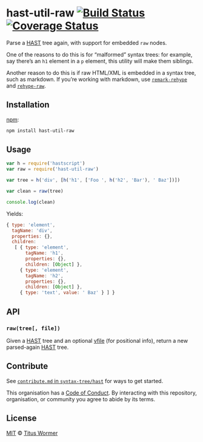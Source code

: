 # hast-util-raw [![Build Status][travis-badge]][travis] [![Coverage Status][codecov-badge]][codecov]

Parse a [HAST][] tree again, with support for embedded `raw` nodes.

One of the reasons to do this is for “malformed” syntax trees: for
example, say there’s an `h1` element in a `p` element, this utility
will make them siblings.

Another reason to do this is if raw HTML/XML is embedded in a syntax
tree, such as markdown.  If you’re working with markdown, use
[`remark-rehype`][remark-rehype] and [`rehype-raw`][rehype-raw].

## Installation

[npm][]:

```bash
npm install hast-util-raw
```

## Usage

```javascript
var h = require('hastscript')
var raw = require('hast-util-raw')

var tree = h('div', [h('h1', ['Foo ', h('h2', 'Bar'), ' Baz'])])

var clean = raw(tree)

console.log(clean)
```

Yields:

```javascript
{ type: 'element',
  tagName: 'div',
  properties: {},
  children:
   [ { type: 'element',
       tagName: 'h1',
       properties: {},
       children: [Object] },
     { type: 'element',
       tagName: 'h2',
       properties: {},
       children: [Object] },
     { type: 'text', value: ' Baz' } ] }
```

## API

### `raw(tree[, file])`

Given a [HAST][] tree and an optional [vfile][] (for positional info),
return a new parsed-again [HAST][] tree.

## Contribute

See [`contribute.md` in `syntax-tree/hast`][contribute] for ways to get
started.

This organisation has a [Code of Conduct][coc].  By interacting with this
repository, organisation, or community you agree to abide by its terms.

## License

[MIT][license] © [Titus Wormer][author]

<!-- Definitions -->

[travis-badge]: https://img.shields.io/travis/syntax-tree/hast-util-raw.svg

[travis]: https://travis-ci.org/syntax-tree/hast-util-raw

[codecov-badge]: https://img.shields.io/codecov/c/github/syntax-tree/hast-util-raw.svg

[codecov]: https://codecov.io/github/syntax-tree/hast-util-raw

[npm]: https://docs.npmjs.com/cli/install

[license]: LICENSE

[author]: http://wooorm.com

[hast]: https://github.com/syntax-tree/hast

[remark-rehype]: https://github.com/wooorm/remark-rehype

[rehype-raw]: https://github.com/wooorm/rehype-raw

[vfile]: https://github.com/vfile/vfile

[contribute]: https://github.com/syntax-tree/hast/blob/master/contributing.md

[coc]: https://github.com/syntax-tree/hast/blob/master/code-of-conduct.md
